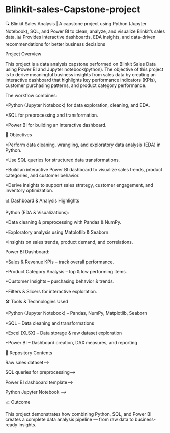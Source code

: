 # Blinkit-sales-Capstone-project

🔍 Blinkit Sales Analysis | A capstone project using Python (Jupyter Notebook), SQL, and Power BI to clean, analyze, and visualize Blinkit’s sales data.
📊 Provides interactive dashboards, EDA insights, and data-driven recommendations for better business decisions


Project Overview

This project is a data analysis capstone performed on Blinkit Sales Data using Power BI and Jupyter notebook(python). The objective of this project is to derive meaningful business insights from sales data by creating an interactive dashboard that highlights key performance indicators (KPIs), customer purchasing patterns, and product category performance.



The workflow combines:

*Python (Jupyter Notebook) for data exploration, cleaning, and EDA.

*SQL for preprocessing and transformation.

*Power BI for building an interactive dashboard.



🎯 Objectives

*Perform data cleaning, wrangling, and exploratory data analysis (EDA) in Python.

*Use SQL queries for structured data transformations.

*Build an interactive Power BI dashboard to visualize sales trends, product categories, and customer behavior.

*Derive insights to support sales strategy, customer engagement, and inventory optimization.



📊 Dashboard & Analysis Highlights

Python (EDA & Visualizations):

*Data cleaning & preprocessing with Pandas & NumPy.

*Exploratory analysis using Matplotlib & Seaborn.

*Insights on sales trends, product demand, and correlations.

Power BI Dashboard:

*Sales & Revenue KPIs – track overall performance.

*Product Category Analysis – top & low performing items.

*Customer Insights – purchasing behavior & trends.

*Filters & Slicers for interactive exploration.



🛠️ Tools & Technologies Used

*Python (Jupyter Notebook) – Pandas, NumPy, Matplotlib, Seaborn

*SQL – Data cleaning and transformations

*Excel (XLSX) – Data storage & raw dataset exploration

*Power BI – Dashboard creation, DAX measures, and reporting



📂 Repository Contents

 Raw sales dataset-->

 SQL queries for preprocessing-->

Power BI dashboard template-->

Python Jupyter Notebook -->



📈 Outcome

This project demonstrates how combining Python, SQL, and Power BI creates a complete data analysis pipeline — from raw data to business-ready insights.


